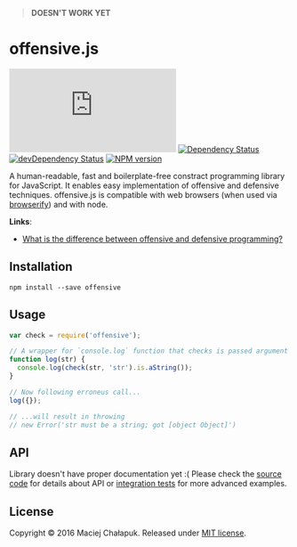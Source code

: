 [travis-url]: http://travis-ci.org/webfront-toolkit/offensive.js
[travis-image]: https://api.travis-ci.org/webfront-toolkit/offensive.js

[david-url]: https://david-dm.org/webfront-toolkit/offensive.js
[david-image]: https://david-dm.org/webfront-toolkit/offensive.js.svg

[david-url-dev]: https://david-dm.org/webfront-toolkit/offensive.js#info=devDependencies
[david-image-dev]: https://david-dm.org/webfront-toolkit/offensive.js/dev-status.svg

[npm-url]: https://npmjs.org/package/offensive.js
[npm-image]: https://badge.fury.io/js/offensive.js.svg

> **DOESN'T WORK YET**

# offensive.js

[![Build Status][travis-image]][travis-url]
[![Dependency Status][david-image]][david-url]
[![devDependency Status][david-image-dev]][david-url-dev]
[![NPM version][npm-image]][npm-url]

A human-readable, fast and boilerplate-free constract programming library
for JavaScript. It enables easy implementation of offensive and defensive
techniques. offensive.js is compatible with web browsers
(when used via [browserify][browserify]) and with node.

[browserify]: https://github.com/substack/node-browserify

**Links**:

 * [What is the difference between offensive and defensive
   programming?][defensive-design]

[defensive-design]: http://softwarephilosophy.ninja/defensive-design

## Installation

```shell
npm install --save offensive
```

## Usage

```js
var check = require('offensive');

// A wrapper for `console.log` function that checks is passed argument is a string.
function log(str) {
  console.log(check(str, 'str').is.aString());
}

// Now following erroneus call...
log({});

// ...will result in throwing
// new Error('str must be a string; got [object Object]')
```

## API

Library doesn't have proper documentation yet :( Please check the [source
code][code] for details about API or [integration tests][integration-tests]
for more advanced examples.

[code]: offensive.js
[integration-tests]: test/integration.coffee

## License

Copyright &copy; 2016 Maciej Chałapuk.
Released under [MIT license](LICENSE).

